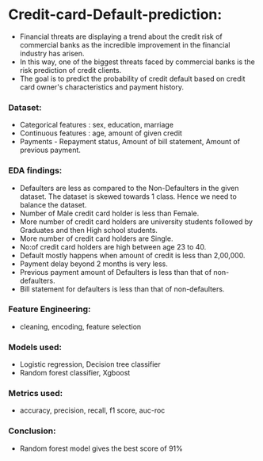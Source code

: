 # Credit-card-Default-prediction:
  * Financial threats are displaying a trend about the credit risk of commercial banks as the incredible improvement in the financial industry has arisen. 
  * In this way, one of the biggest threats faced by commercial banks is the risk prediction of credit clients.
  * The goal is to predict the probability of credit default based on credit card owner's characteristics and payment history.

### Dataset:
  * Categorical features : sex, education, marriage
  * Continuous features : age, amount of given credit
  * Payments - Repayment status, Amount of bill statement, Amount of previous payment.


### EDA findings:
  * Defaulters are less as compared to the Non-Defaulters in the given dataset. The dataset is skewed towards 1 class. Hence we need to balance the dataset.
  * Number of Male credit card holder is less than Female.
  * More number of credit card holders are university students followed by Graduates and then High school students.
  * More number of credit card holders are Single.
  * No:of credit card holders are high between age 23 to 40.
  * Default mostly happens when amount of credit is less than 2,00,000.
  * Payment delay beyond 2 months is very less.
  * Previous payment amount of Defaulters is less than that of non-defaulters.
  * Bill statement for defaulters is less than that of non-defaulters.

### Feature Engineering:
  * cleaning, encoding, feature selection

### Models used:
  * Logistic regression, Decision tree classifier
  * Random forest classifier, Xgboost

### Metrics used:
  * accuracy, precision, recall, f1 score, auc-roc

### Conclusion: 
  * Random forest model gives the best score of 91%
